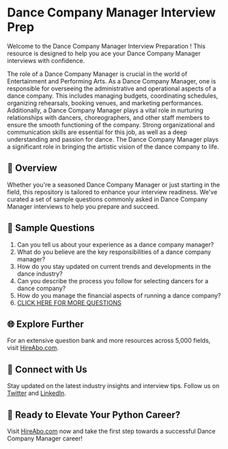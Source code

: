 # Dance Company Manager Interview Prep

Welcome to the Dance Company Manager Interview Preparation ! This resource is designed to help you ace your Dance Company Manager interviews with confidence.

The role of a Dance Company Manager is crucial in the world of Entertainment and Performing Arts. As a Dance Company Manager, one is responsible for overseeing the administrative and operational aspects of a dance company. This includes managing budgets, coordinating schedules, organizing rehearsals, booking venues, and marketing performances. Additionally, a Dance Company Manager plays a vital role in nurturing relationships with dancers, choreographers, and other staff members to ensure the smooth functioning of the company. Strong organizational and communication skills are essential for this job, as well as a deep understanding and passion for dance. The Dance Company Manager plays a significant role in bringing the artistic vision of the dance company to life.

## 🚀 Overview

Whether you're a seasoned Dance Company Manager or just starting in the field, this repository is tailored to enhance your interview readiness. We've curated a set of sample questions commonly asked in Dance Company Manager interviews to help you prepare and succeed.

## 📝 Sample Questions

1. Can you tell us about your experience as a dance company manager?
2. What do you believe are the key responsibilities of a dance company manager?
3. How do you stay updated on current trends and developments in the dance industry?
4. Can you describe the process you follow for selecting dancers for a dance company?
5. How do you manage the financial aspects of running a dance company?
6. [CLICK HERE FOR MORE QUESTIONS](https://hireabo.com/job/16_4_27/Dance%20Company%20Manager)

## 🌐 Explore Further

For an extensive question bank and more resources across 5,000 fields, visit [HireAbo.com](https://www.hireabo.com).

## 📱 Connect with Us

Stay updated on the latest industry insights and interview tips. Follow us on [Twitter](https://twitter.com/hireabo) and [LinkedIn](https://www.linkedin.com/in/hire-abo-3609972a8/).

## 🚀 Ready to Elevate Your Python Career?

Visit [HireAbo.com](https://www.hireabo.com) now and take the first step towards a successful Dance Company Manager career!